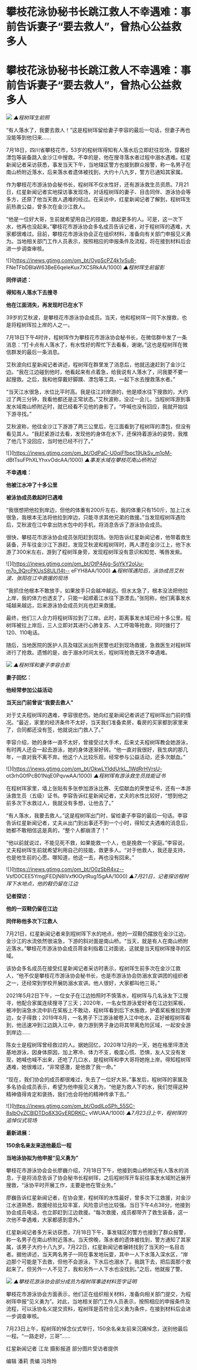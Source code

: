 # 攀枝花泳协秘书长跳江救人不幸遇难：事前告诉妻子“要去救人”，曾热心公益救多人

# 攀枝花泳协秘书长跳江救人不幸遇难：事前告诉妻子“要去救人”，曾热心公益救多人

![](https://inews.gtimg.com/om_bt/OAWnCCuZ5ZVXyIkDC_MsQ7lyY8RGUZ8YPZ_5v0GRwpzJMAA/1000)
_▲程树珲生前照_

“有人落水了，我要去救人！”这是程树珲留给妻子李容的最后一句话，但妻子再也没能等到他归来……

7月18日，四川省攀枝花市，53岁的程树珲得知有人落水后立即赶往现场，穿戴好漂包等装备跳入金沙江中搜救。不幸的是，他在搜寻落水者过程中溺水遇难。红星新闻记者采访获悉，事发当天下午，当地辖区警方也接到群众报警，称一名男子在南山桥附近落水，后来落水者遗体被找到，大约十八九岁，警方已通知其家属。

作为攀枝花市游泳协会秘书长，程树珲不仅水性好，还有游泳救生员资质。7月21日，红星新闻记者实地探访事发现场，对话程树珲的妻子、目击同伴、游泳协会等多方，还原了他当天救人遇难的经过。在采访中，红星新闻记者了解到，程树珲生前热衷公益，曾多次在金沙江救人。

“他是一位好大哥，生前就希望用自己的技能，救起更多的人。可是，这一次下水，他再也没起来。”攀枝花市游泳协会多名成员告诉记者，对于程树珲的遇难，大家都很难过。目前，攀枝花市游泳协会正在组织材料，准备向有关部门申报见义勇为。当地相关部门工作人员表示，按照相应的申报条件及流程，将在接到材料后会进一步调查审核。

![](https://inews.gtimg.com/om_bt/OypScPZ4k1vSuB-
FNeTFbDBIaW63BeE6qeleKux7XCSRkAA/1000) _▲程树珲生前留影_

**同伴讲述：**

**得知有人落水下去搜寻**

**他在江面消失，再发现时已在水下**

39岁的艾秋波，是攀枝花市游泳协会成员。当天，他和程树珲一同下水搜救，也是将程树珲拉上岸的人之一。

7月18日下午4时许，程树珲作为攀枝花市游泳协会秘书长，在微信群中发了一条消息：“打卡点有人落水了，有水性好的帮忙下去看看，谢谢。”这也是程树珲在微信群发的最后一条消息。

艾秋波向红星新闻记者讲述，程树珲在群里发了消息后，他就迅速赶到了金沙江边。“我在江边碰到他时，他看起来有点着急，给我说有人落水了，问我要不要一起搜救。之后，我和他穿戴好脚蹼、漂包等工具，一起下水去搜救落水者。”

“当天江水很急，水位比平时高。我是往江对岸游的，他是顺水往下搜救的，大约过了两三分钟，我看他都还是正常状态。”艾秋波称，没过一会儿，当程树珲游到事发水域南山桥附近时，就已经看不见他的身影了。“呼喊也没有回应，我就开始往下游寻找。”

艾秋波称，他往金沙江下游游了两三公里后，在江面看到了程树珲的漂包，但没有看见其人。“我赶紧游过去看，发现他的身体在水下，还保持着游泳的姿势，我推了他几下没回应，当时他已经不行了。”

![](https://inews.gtimg.com/om_bt/OdPaC-U0qiFfbpc19UkSv_m1oM-
dBtTsuFPhXLYhxvOdcAA/1000) _▲事发水域在攀枝花南山桥附近_

**不幸遇难：**

**他被江水冲了十多公里**

**被泳协成员救起时已遇难**

“我很想把他拉到岸边，但他的体重有200斤左右，我的体重只有150斤，加上江水很急，我根本无法将他拉到岸边，只能寻求其他兄弟的救援。”当发现程树珲遇险后，艾秋波在江中拿出防水包中的手机，将消息告诉了游泳协会成员。

很快，攀枝花市游泳协会成员张阳赶到现场。张阳告诉红星新闻记者，他带着救生装备，开车往金沙江下游赶，发现艾秋波和程树珲时，两人漂在金沙江上，他下水游了300米左右，游到了程树珲身旁，发现程树珲没有意识和知觉、嘴唇发紫。

![](https://inews.gtimg.com/om_bt/OtP4Ajg-SoYkY2oUu-m7o_9QrcPKUsS8ULl14t--
eFYH8AA/1000) _▲程树珲遇险后，泳协成员艾秋波、张阳在江中救援的现场_

“我抓住他根本不敢放手，如果放手只会越冲越远。但水太急了，根本没法把他拉上岸，我的体力也透支了，只能一起顺着江水往下游漂去。”张阳称，他们离事发水域越来越远，后来游泳协会成员刘兆也赶来救援。

最终，他们三人合力将程树珲拉到了江岸。此时，距离事发水域已经十多公里。程树珲被拉上岸后，三人立即对其进行心肺复苏、人工呼吸等抢救，同时拨打了120、110电话。

随后，当地医院的医护人员及辖区派出所民警也赶到现场救援，急救医生对程树珲进行了抢救。遗憾的是，由于溺水时间太长，程树珲抢救无效不幸遇难。

![](https://inews.gtimg.com/om_bt/OF32lDK_V7cI3-FYlB82gVI2HXypDUebfoi17OsPavkLMAA/1000)
_▲程树珲和妻子李容合影_

**妻子回忆：**

**他经常参加公益活动**

**当天出门前曾说“我要去救人”**

对于丈夫程树珲的遇难，李容很悲伤。她向红星新闻记者讲述了程树珲出门前的情况。“最近，家里的经济条件不太好，当天我们准备卖房，看房的买家都到家里来了，合同都还没有签，他就说出门救人了。”

李容介绍，她的身体一直不太好，曾接受过大手术，后来丈夫程树珲教会她游泳，有时两人还会一起去游泳，她的身体逐渐好转。“他一直对我很好，我生病的那几年，一直对我不离不弃。他这个人比较乐观，经常参与公益活动，还多次献血。”

![](https://inews.gtimg.com/om_bt/OkwLYIddUrkL_1WdRrHVrsU-
ot3rhG0fPcB01NqE0PqvwAA/1000) _▲程树珲有游泳救生员技能证书_

在程树珲家里，墙上张贴有多张参加游泳比赛、无偿献血的荣誉证书，还有一本游泳救生员（五级）证书。李容告诉红星新闻记者，丈夫的水性比较好，“想到他之前多次下水救过人，我就没有多想，让他去了。”

“有人落水，我要去救人。”这是程树珲出门时，留给妻子李容的最后一句话。李容告诉红星新闻记者，丈夫从出门到出事还不到一个小时，得知丈夫遇难的消息后，她都不敢相信这是真的，“整个人都崩溃了！”

“他以前就说过，不能见死不救，如果能救一个人，也是挽救一个家庭。”李容说，丈夫程树珲生前就希望利用自己的技能，救更多人。“对于他救人，我还是支持，也是他生前的心愿。哪知道，他这一去，再也没有回来。”

![](https://inews.gtimg.com/om_bt/O0zSbR4xz--
VsfD0CEE5YmgjFEDjN8lVxfKlOytRug15gAA/1000) _▲7月21日，记者探访程树珲下水地点，他的鞋仍留在江边_

**记者探访：**

**他的一双鞋仍留在江边**

**同伴称他多次下江救人**

7月21日，红星新闻记者来到程树珲下水的地点，他的一双鞋仍摆放在金沙江边，金沙江的水流依然很湍急，下游的斜对面是南山桥。“当天，就是有人在南山桥附近落水。”攀枝花市游泳协会成员蒋金利指着江对面说，这就是当天程树珲搜寻的区域。

该协会多名成员在接受红星新闻记者采访时表示，程树珲生前多次在金沙江救人，“他不仅是攀枝花市游泳协会秘书长，也是市游泳协会防溺水宣讲团的组织者之一，还经常到学校开展防溺水宣讲。他人很好，大家都叫他三哥。”

2021年5月2日下午，一位女子在江边拍照时不慎落水，程树珲与几名泳友下江搜寻，他配合家属连续搜寻了三天；2020年，一名女性游泳爱好者在江边划桨板，被冲到湍急水流中趴在桨板上不敢动，程树珲看到后下水施救，护着桨板推拉到岸边，女子得救；2019年8月，一名男子下江游泳被卷入江中呛水，正好被程树珲看到，他迅速冲到江边跳入江中，奋力游到男子身边将其带离危险区域，一起安全游到岸边……

陈女士是程树珲曾经救过的人。据她回忆，2020年12月的一天，她在格里坪漂流基地游泳，因身体原因，加上寒冷、体力不支，极度心慌、恐惧，友人又没有发现，她喊也喊不出来，还呛了几口水，是程树珲和李大哥将她拖上岸。得知程树珲遇难，她很难过，“非常感激，是他救了我一命。”

“现在，我们协会的成员都很难过，失去了一位好大哥。”事发后，程树珲的家属及多名协会成员表示，希望为他申报见义勇为，“他是为救人下的水，我们觉得这种精神值得肯定和褒扬，我们也会将他的精神传承下去。”

![](https://inews.gtimg.com/om_bt/OqdlLoSPh_55SC-8slbOyZCBIDTDo8X3GvERDRKC-
vlWUAA/1000) _▲7月23日上午，程树珲的追悼仪式现场_

**最新进展：**

**150余名亲友来送他最后一程**

**当地泳协拟为他申报“见义勇为”**

攀枝花市游泳协会会长廖巍介绍，7月18日下午，他接到南山桥附近有人落水的消息，于是将消息告诉了协会秘书长程树珲，之后程树珲开车前往事发水域附近展开搜救，“泳协平时开展工作，主要是他在管业务。”

廖巍告诉红星新闻记者，在协会里，程树珲的水性最好，曾多次下江救援，对金沙江水道熟悉，救援经验比较丰富，风险意识也比较强。当日下午4点38分，他接到协会成员电话，也立即赶到江边救援。“每次救援，成员都带齐了救生装备，这一次他不幸遇难，大家都感到意外。”

红星新闻记者多方采访获悉，7月18日下午，事发辖区的警方也接到了群众报警，称一名男子在南山桥附近落水。当天傍晚，落水者的遗体被找到，警方通知了其家属，该男子大约十八九岁。7月22日，红星新闻记者辗转找到了当天的一名目击者。据他讲述，当天两名男子一同在事发地玩耍，其中一人下水落入深水区，“岸边那个可能是下去救，但他不会游泳，下水后也溺水了。我跳下去，把后面那个救起来了。但另外一人不见了，我和另外一人下水也没找到。”之后，他就报了警。

![](https://inews.gtimg.com/om_bt/OwnlZ5y7T_DXzK68mqvhbPM1gcnqPp9mH7zqzjL4oie1sAA/1000)
_▲攀枝花游泳协会部分成员为程树珲事迹材料签字证明_

攀枝花市游泳协会方面表示，他们正在组织相关材料，准备向相关部门提交，为程树珲申报“见义勇为”。对此，当地相关部门工作人员表示，按照相应的申报条件及流程，可以泳协名义提交资料，程树珲是否符合见义勇为条件，在接到材料后会进一步调查审核。

7月23日上午，程树珲的悼念仪式举行，150余名亲友前来沉痛悼念，送别他最后一程。“一路走好，三哥”……

红星新闻记者 江龙 摄影报道 部分图片受访者提供

编辑 潘莉 责编 冯玲玲


